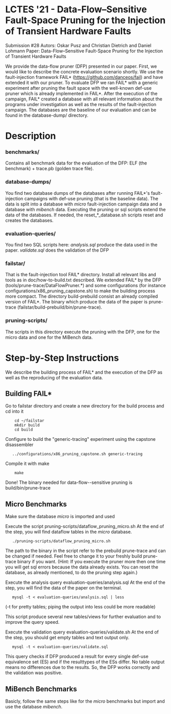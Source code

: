 # LCTES '21 - Data-Flow–Sensitive Fault-Space Pruning for the Injection of Transient Hardware Faults

Submission #28
Autors: Oskar Pusz and Christian Dietrich and Daniel Lohmann
Paper: Data-Flow–Sensitive Fault-Space Pruning for the Injection of Transient Hardware Faults

We provide the data-flow pruner (DFP) presented in our paper.
First, we would like to describe the concrete evaluation scenario shortly.
We use the fault-injection framework FAIL* (https://github.com/danceos/fail) and have extended it with our pruner.
To evaluate DFP we ran FAIL* with a generic experiment after pruning the fault space with the well-known def-use pruner which is already implemented in FAIL*.
After the execution of the campaign, FAIL* created a database with all relevant information about the programs under investigation as well as the results of the fault-injection campaign.
The databases are the baseline of our evaluation and can be found in the database-dump/ directory.


# Description

### benchmarks/
Contains all benchmark data for the evaluation of the DFP: ELF (the benchmark) + trace.pb (golden trace file).

### database-dumps/
You find two database dumps of the databases after running FAIL*'s fault-injection campaigns with def-use pruning (that is the baseline data).
The data is split into a database with _micro_ fault-injection campaign data and a database with _mibench_ data.
Executing the pruning or sql scripts extend the data of the databases.
If needed, the reset\_*\_database.sh scripts reset and creates the databases.

### evaluation-queries/
You find two SQL scripts here: _analysis.sql_ produce the data used in the paper. _validate.sql_ does the validation of the DFP

### failstar/
That is the fault-injection tool FAIL* directory.
Install all relevant libs and tools as in doc/how-to-build.txt described.
We extended FAIL* by the DFP (tools/prune-trace/DataFlowPruner.\*) and some configurations (for instance configurations/x86_pruning_capstone.sh) to make the building process more compact.
The directory build-prebuild consist an already compiled version of FAIL*.
The binary which produce the data of the paper is prune-trace (failstar/build-prebuild/bin/prune-trace).

### pruning-scripts/
The scripts in this directory execute the pruning with the DFP, one for the micro data and one for the MiBench data.


# Step-by-Step Instructions

We describe the building process of FAIL* and the execution of the DFP as well as the reproducing of the evaluation data.


## Building FAIL*

Go to failstar directory and create a new directory for the build process and cd into it
```
    cd ~/failstar
    mkdir build
    cd build
```
Configure to build the "generic-tracing" experiment using the capstone disassembler
```
   ../configurations/x86_pruning_capstone.sh generic-tracing
```
Compile it with make
```
    make
```
Done! The binary needed for data-flow--sensitive pruning is build/bin/prune-trace



## Micro Benchmarks

Make sure the database _micro_ is imported and used 

Execute the script pruning-scripts/dataflow_pruning_micro.sh
   At the end of the step, you will find dataflow tables in the _micro_ database.
```
   ./pruning-scripts/dataflow_pruning_micro.sh
```
   The path to the binary in the script refer to the prebuild prune-trace and can be changed if needed.
   Feel free to change it to your freshly build prune-trace binary if you want.
   (Hint: If you execute the pruner more then one time you will get sql errors because the data already exists.
    You can reset the database, as already mentioned, to do the pruning step again.)

Execute the analysis query evaluation-queries/analysis.sql
   At the end of the step, you will find the data of the paper on the terminal.
```
   mysql -t < evaluation-queries/analysis.sql | less
```   
   (-t for pretty tables; piping the output into less could be more readable)

   This script produce several new tables/views for further evaluation and to improve the query speed.

Execute the validation query evaluation-queries/validate.sh
   At the end of the step, you should get empty tables and text output only.
```
   mysql -t < evaluation-queries/validate.sql
```
   This query checks if DFP produced a result for every single def-use equivalence set (ES)
   and if the resulttypes of the ESs differ.
   No table output means no differences due to the results.
   So, the DFP works correctly and the validation was positive.


## MiBench Benchmarks

Basicly, follow the same steps like for the _micro_ benchmarks but import and use the database _mibench_.
